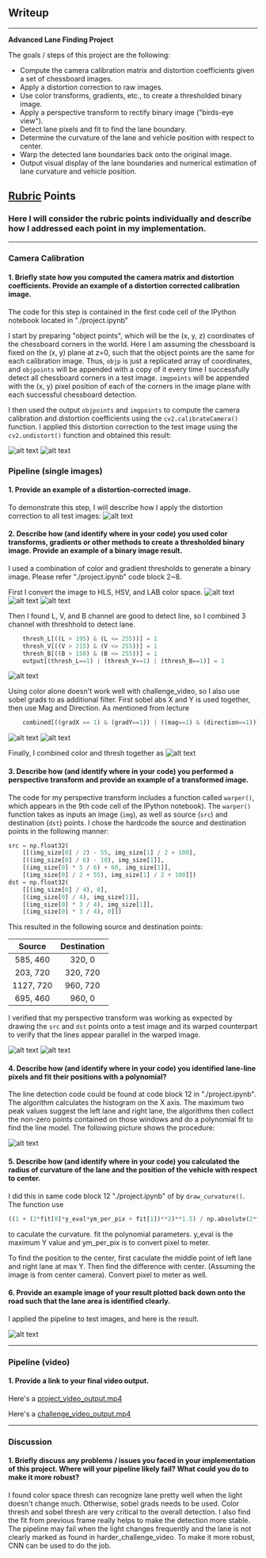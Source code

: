 ## Writeup

---

**Advanced Lane Finding Project**

The goals / steps of this project are the following:

* Compute the camera calibration matrix and distortion coefficients given a set of chessboard images.
* Apply a distortion correction to raw images.
* Use color transforms, gradients, etc., to create a thresholded binary image.
* Apply a perspective transform to rectify binary image ("birds-eye view").
* Detect lane pixels and fit to find the lane boundary.
* Determine the curvature of the lane and vehicle position with respect to center.
* Warp the detected lane boundaries back onto the original image.
* Output visual display of the lane boundaries and numerical estimation of lane curvature and vehicle position.

[//]: # (Image References)

[image1]: ./output_images/find_corner.png "Find Corners"
[image2]: ./output_images/undistort_chessboard.png "Undistort Chessboard Example"
[image3]: ./output_images/undistorted.png "Undistort Test Images"
[image4]: ./output_images/hls.png "Test Images in HLS color space"
[image5]: ./output_images/hsv.png "Test Images in HSV color space"
[image6]: ./output_images/lab.png "Test Images in LAB color space"
[image7]: ./output_images/color_thresh.png "Color Threshed Test Images"
[image8]: ./output_images/sobel_abs_x_y.png "Sobel Thresh Grads in abs X and Y"
[image9]: ./output_images/sobel_mag_direction.png "Sobel Thresh Magnititude and Direction"
[image10]: ./output_images/color_grads_thresh.png "Color and Sobel Thresh Test Images"
[image11]: ./output_images/perspective_transform_thresh.png "Perspective Transformation for threshed images"
[image12]: ./output_images/perspective_transform_test_images.png "Perspective Transformation for All Test Images"
[image13]: ./output_images/draw_line.png "Detected Lane Areas for All Test Images Side by Side"
[image14]: ./output_images/pipeline_test.png "Final output of Processed Test Images"
[video1]: ./project_video_output.mp4 "Video Output"
[video2]: ./challenge_video_output.mp4 "Challenge Video Output"

## [Rubric](https://review.udacity.com/#!/rubrics/571/view) Points

### Here I will consider the rubric points individually and describe how I addressed each point in my implementation.  

---

### Camera Calibration

#### 1. Briefly state how you computed the camera matrix and distortion coefficients. Provide an example of a distortion corrected calibration image.

The code for this step is contained in the first code cell of the IPython notebook located in "./project.ipynb"

I start by preparing "object points", which will be the (x, y, z) coordinates of the chessboard corners in the world. Here I am assuming the chessboard is fixed on the (x, y) plane at z=0, such that the object points are the same for each calibration image.  Thus, `objp` is just a replicated array of coordinates, and `objpoints` will be appended with a copy of it every time I successfully detect all chessboard corners in a test image.  `imgpoints` will be appended with the (x, y) pixel position of each of the corners in the image plane with each successful chessboard detection.  

I then used the output `objpoints` and `imgpoints` to compute the camera calibration and distortion coefficients using the `cv2.calibrateCamera()` function.  I applied this distortion correction to the test image using the `cv2.undistort()` function and obtained this result: 

![alt text][image1]
![alt text][image2]

### Pipeline (single images)

#### 1. Provide an example of a distortion-corrected image.

To demonstrate this step, I will describe how I apply the distortion correction to all test images:
![alt text][image3]

#### 2. Describe how (and identify where in your code) you used color transforms, gradients or other methods to create a thresholded binary image.  Provide an example of a binary image result.

I used a combination of color and gradient thresholds to generate a binary image. Please refer "./project.ipynb" code block 2~8. 

First I convert the image to HLS, HSV, and LAB color space. 
![alt text][image4]
![alt text][image5]
![alt text][image6]

Then I found L, V, and B channel are good to detect line, so I combined 3 channel with threshhold to detect lane. 
```python
    thresh_L[((L > 195) & (L <= 255))] = 1
    thresh_V[((V > 215) & (V <= 255))] = 1
    thresh_B[((B > 150) & (B <= 255))] = 1
    output[(thresh_L==1) | (thresh_V==1) | (thresh_B==1)] = 1
```
![alt text][image7]

Using color alone doesn't work well with challenge_video, so I also use sobel grads to as additional filter. 
First sobel abs X and Y is used together, then use Mag and Direction. As mentioned from lecture
```python
    combined[((gradX == 1) & (gradY==1)) | ((mag==1) & (direction==1))] = 1
```
![alt text][image8]
![alt text][image9]

Finally, I combined color and thresh together as
![alt text][image10]



#### 3. Describe how (and identify where in your code) you performed a perspective transform and provide an example of a transformed image.

The code for my perspective transform includes a function called `warper()`, which appears in the 9th code cell of the IPython notebook).  The `warper()` function takes as inputs an image (`img`), as well as source (`src`) and destination (`dst`) points.  I chose the hardcode the source and destination points in the following manner:

```python
src = np.float32(
    [[(img_size[0] / 2) - 55, img_size[1] / 2 + 100],
    [((img_size[0] / 6) - 10), img_size[1]],
    [(img_size[0] * 5 / 6) + 60, img_size[1]],
    [(img_size[0] / 2 + 55), img_size[1] / 2 + 100]])
dst = np.float32(
    [[(img_size[0] / 4), 0],
    [(img_size[0] / 4), img_size[1]],
    [(img_size[0] * 3 / 4), img_size[1]],
    [(img_size[0] * 3 / 4), 0]])
```

This resulted in the following source and destination points:

| Source        | Destination   | 
|:-------------:|:-------------:| 
| 585, 460      | 320, 0        | 
| 203, 720      | 320, 720      |
| 1127, 720     | 960, 720      |
| 695, 460      | 960, 0        |

I verified that my perspective transform was working as expected by drawing the `src` and `dst` points onto a test image and its warped counterpart to verify that the lines appear parallel in the warped image.

![alt text][image12]
![alt text][image11]

#### 4. Describe how (and identify where in your code) you identified lane-line pixels and fit their positions with a polynomial?

The line detection code could be found at code block 12 in  "./project.ipynb". The algorithm calculates the histogram on the X axis. The maximum two peak values suggest the left lane and right lane, the algorithms then collect the non-zero points contained on those windows and do a polynomial fit to find the line model.  The following picture shows the procedure:

![alt text][image13]

#### 5. Describe how (and identify where in your code) you calculated the radius of curvature of the lane and the position of the vehicle with respect to center.

I did this in same code block 12 "./project.ipynb" of by `draw_curvature()`. The function use 
``` python
((1 + (2*fit[0]*y_eval*ym_per_pix + fit[1])**2)**1.5) / np.absolute(2*fit[0])
```
to caculate the curvature. fit the polynomial parameters. y_eval is the maximum Y value and ym_per_pix is to convert pixel to meter.

To find the position to the center, first caculate the middle point of left lane and right lane at max Y. Then find the difference with center. (Assuming the image is from center camera). Convert pixel to meter as well.


#### 6. Provide an example image of your result plotted back down onto the road such that the lane area is identified clearly.

I applied the pipeline to test images, and here is the result. 

![alt text][image14]

---

### Pipeline (video)

#### 1. Provide a link to your final video output.  

Here's a  [project_video_output.mp4](./project_video_output.mp4)

Here's a  [challenge_video_output.mp4](./challenge_video_output.mp4)


---

### Discussion

#### 1. Briefly discuss any problems / issues you faced in your implementation of this project.  Where will your pipeline likely fail?  What could you do to make it more robust?

I found color space thresh can recognize lane pretty well when the light doesn't change much. Otherwise, sobel grads needs to be used.  Color thresh and sobel thresh are very critical to the overall detection. I also find the fit from previous frame really helps to make the detection more stable. The pipeline may fail when the light changes frequently and the lane is not clearly marked as found in harder_challenge_video. To make it more robust, CNN can be used to do the job. 


